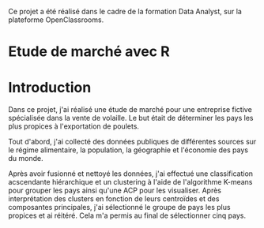 Ce projet a été réalisé dans le cadre de la formation Data Analyst, sur la plateforme OpenClassrooms.

# Etude de marché avec R

# Introduction

Dans ce projet, j'ai réalisé une étude de marché pour une entreprise fictive spécialisée dans la vente de volaille. Le but était de déterminer les pays les plus propices à l'exportation de poulets.

Tout d'abord, j'ai collecté des données publiques de différentes sources sur le régime alimentaire, la population, la géographie et l'économie des pays du monde.

Après avoir fusionné et nettoyé les données, j'ai effectué une classification acscendante hiérarchique et un clustering à l'aide de l'algorithme K-means pour grouper les pays ainsi qu'une ACP pour les visualiser. Après interprétation des clusters en fonction de leurs centroïdes et des composantes principales, j'ai sélectionné le groupe de pays les plus propices et ai réitéré. Cela m'a permis au final de sélectionner cinq pays.


